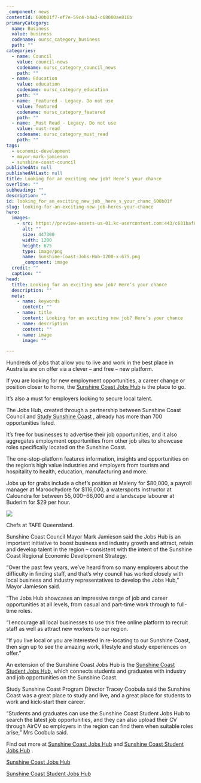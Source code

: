 ```yaml
---
_component: news
contentId: 600b01f7-ef7e-59c4-b4a3-c68000ae816b
primaryCategory:
  name: Business
  value: business
  codename: oursc_category_business
  path: ""
categories:
  - name: Council
    value: council-news
    codename: oursc_category_council_news
    path: ""
  - name: Education
    value: education
    codename: oursc_category_education
    path: ""
  - name: _Featured - Legacy. Do not use
    value: featured
    codename: oursc_category_featured
    path: ""
  - name: _Must Read - Legacy. Do not use
    value: must-read
    codename: oursc_category_must_read
    path: ""
tags:
  - economic-development
  - mayor-mark-jamieson
  - sunshine-coast-council
publishedAt: null
publishedAtLast: null
title: Looking for an exciting new job? Here’s your chance
overline: ""
subheading: ""
description: ""
id: looking_for_an_exciting_new_job__here_s_your_chanc_600b01f
slug: looking-for-an-exciting-new-job-heres-your-chance
hero:
  images:
    - src: https://preview-assets-us-01.kc-usercontent.com:443/c631baf8-1b46-001f-580c-d0001b68b4a8/cf5b054d-2f2a-415f-bdb4-bbb3e17bcbf5/Sunshine-Coast-Jobs-Hub-1200-x-675.png
      alt: ""
      size: 447300
      width: 1200
      height: 675
      type: image/png
      name: Sunshine-Coast-Jobs-Hub-1200-x-675.png
      _component: image
  credit: ""
  caption: ""
head:
  title: Looking for an exciting new job? Here’s your chance
  description: ""
  meta:
    - name: keywords
      content: ""
    - name: title
      content: Looking for an exciting new job? Here’s your chance
    - name: description
      content: ""
    - name: image
      image: ""

---
```

Hundreds of jobs that allow you to live and work in the best place in Australia are on offer via a clever – and free – new platform.

If you are looking for new employment opportunities, a career change or position closer to home, the [Sunshine Coast Jobs Hub](https://www.scjobs.com.au/)
&#x20;is the place to go.

It’s also a must for employers looking to secure local talent.

The Jobs Hub, created through a partnership between Sunshine Coast Council and [Study Sunshine Coast](https://www.studysunshinecoast.com.au/)
, already has more than 700 opportunities listed.

It’s free for businesses to advertise their job opportunities, and it also aggregates employment opportunities from other job sites to showcase roles specifically located on the Sunshine Coast.

The one-stop-platform features information, insights and opportunities on the region’s high value industries and employers from tourism and hospitality to health, education, manufacturing and more.

Jobs up for grabs include a chef’s position at Maleny for $80,000, a payroll manager at Maroochydore for $116,000, a watersports instructor at Caloundra for between $55,000-$66,000 and a landscape labourer at Buderim for $29 per hour.

![](https://preview-assets-us-01.kc-usercontent.com:443/c631baf8-1b46-001f-580c-d0001b68b4a8/f0b8aad0-0c76-42c2-b62c-3970c3ce8ef0/TAFE-Queensland-chefs-1-1024x683.jpg)

Chefs at TAFE Queensland.

Sunshine Coast Council Mayor Mark Jamieson said the Jobs Hub is an important initiative to boost business and industry growth and attract, retain and develop talent in the region – consistent with the intent of the Sunshine Coast Regional Economic Development Strategy.

“Over the past few years, we’ve heard from so many employers about the difficulty in finding staff, and that’s why council has worked closely with local business and industry representatives to develop the Jobs Hub,” Mayor Jamieson said.

“The Jobs Hub showcases an impressive range of job and career opportunities at all levels, from casual and part-time work through to full-time roles.

“I encourage all local businesses to use this free online platform to recruit staff as well as attract new workers to our region.

“If you live local or you are interested in re-locating to our Sunshine Coast, then sign up to see the amazing work, lifestyle and study experiences on offer.”

An extension of the Sunshine Coast Jobs Hub is the [Sunshine Coast Student Jobs Hub,](https://www.scstudentjobs.com.au/)
&#x20;[](https://www.scstudentjobs.com.au/)
which connects students and graduates with industry and job opportunities on the Sunshine Coast.

Study Sunshine Coast Program Director Tracey Coobula said the Sunshine Coast was a great place to study and live, and a great place for students to work and kick-start their career.

“Students and graduates can use the Sunshine Coast Student Jobs Hub to search the latest job opportunities, and they can also upload their CV through AirCV so employers in the region can find them when suitable roles arise,” Mrs Coobula said.

Find out more at [Sunshine Coast Jobs Hub](https://www.scjobs.com.au/)
&#x20;and [Sunshine Coast Student Jobs Hub](https://www.scstudentjobs.com.au/)
.

[Sunshine Coast Jobs Hub](https://www.scjobs.com.au/)


[Sunshine Coast Student Jobs Hub](https://www.scstudentjobs.com.au/)
